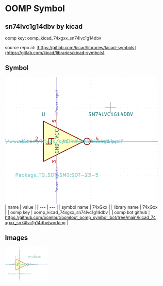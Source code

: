 # OOMP Symbol  
## sn74lvc1g14dbv  by kicad  
  
oomp key: oomp_kicad_74xgxx_sn74lvc1g14dbv  
  
source repo at: [https://gitlab.com/kicad/libraries/kicad-symbols](https://gitlab.com/kicad/libraries/kicad-symbols)  
## Symbol  
  
[![working.png](working_600.png)](working.png)  
| name | value | 
| --- | --- | 
| symbol name | 74xGxx | 
| library name | 74xGxx | 
| oomp key | oomp_kicad_74xgxx_sn74lvc1g14dbv | 
| oomp bot github | https://github.com/oomlout/oomlout_oomp_symbol_bot/tree/main/kicad_74xgxx_sn74lvc1g14dbv/working | 
## Images  
  
[![working.png](working_140.png)](working.png)  
